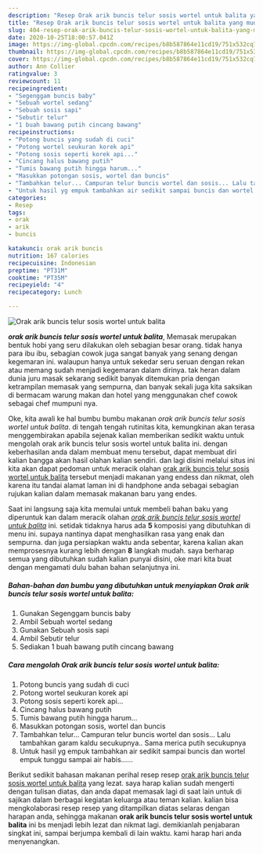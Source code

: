 ```yaml
---
description: "Resep Orak arik buncis telur sosis wortel untuk balita yang mudah"
title: "Resep Orak arik buncis telur sosis wortel untuk balita yang mudah"
slug: 404-resep-orak-arik-buncis-telur-sosis-wortel-untuk-balita-yang-mudah
date: 2020-10-25T18:00:57.041Z
image: https://img-global.cpcdn.com/recipes/b8b587864e11cd19/751x532cq70/orak-arik-buncis-telur-sosis-wortel-untuk-balita-foto-resep-utama.jpg
thumbnail: https://img-global.cpcdn.com/recipes/b8b587864e11cd19/751x532cq70/orak-arik-buncis-telur-sosis-wortel-untuk-balita-foto-resep-utama.jpg
cover: https://img-global.cpcdn.com/recipes/b8b587864e11cd19/751x532cq70/orak-arik-buncis-telur-sosis-wortel-untuk-balita-foto-resep-utama.jpg
author: Ann Collier
ratingvalue: 3
reviewcount: 11
recipeingredient:
- "Segenggam buncis baby"
- "Sebuah wortel sedang"
- "Sebuah sosis sapi"
- "Sebutir telur"
- "1 buah bawang putih cincang bawang"
recipeinstructions:
- "Potong buncis yang sudah di cuci"
- "Potong wortel seukuran korek api"
- "Potong sosis seperti korek api..."
- "Cincang halus bawang putih"
- "Tumis bawang putih hingga harum..."
- "Masukkan potongan sosis, wortel dan buncis"
- "Tambahkan telur... Campuran telur buncis wortel dan sosis... Lalu tambahkan garam kaldu secukupnya.. Sama merica putih secukupnya"
- "Untuk hasil yg empuk tambahkan air sedikit sampai buncis dan wortel empuk tunggu sampai air habis......"
categories:
- Resep
tags:
- orak
- arik
- buncis

katakunci: orak arik buncis 
nutrition: 167 calories
recipecuisine: Indonesian
preptime: "PT31M"
cooktime: "PT35M"
recipeyield: "4"
recipecategory: Lunch

---
```



![Orak arik buncis telur sosis wortel untuk balita](https://img-global.cpcdn.com/recipes/b8b587864e11cd19/751x532cq70/orak-arik-buncis-telur-sosis-wortel-untuk-balita-foto-resep-utama.jpg)

<b><i>orak arik buncis telur sosis wortel untuk balita</i></b>, Memasak merupakan bentuk hobi yang seru dilakukan oleh sebagian besar orang. tidak hanya para ibu ibu, sebagian cowok juga sangat banyak yang senang dengan kegemaran ini. walaupun hanya untuk sekedar seru seruan dengan rekan atau memang sudah menjadi kegemaran dalam dirinya. tak heran dalam dunia juru masak sekarang sedikit banyak ditemukan pria dengan ketrampilan memasak yang sempurna, dan banyak sekali juga kita saksikan di bermacam warung makan dan hotel yang menggunakan chef cowok sebagai chef mumpuni nya.

Oke, kita awali ke hal bumbu bumbu makanan <i>orak arik buncis telur sosis wortel untuk balita</i>. di tengah tengah rutinitas kita, kemungkinan akan terasa menggembirakan apabila sejenak kalian memberikan sedikit waktu untuk mengolah orak arik buncis telur sosis wortel untuk balita ini. dengan keberhasilan anda dalam membuat menu tersebut, dapat membuat diri kalian bangga akan hasil olahan kalian sendiri. dan lagi disini melalui situs ini kita akan dapat pedoman untuk meracik olahan <u>orak arik buncis telur sosis wortel untuk balita</u> tersebut menjadi makanan yang endess dan nikmat, oleh karena itu tandai alamat laman ini di handphone anda sebagai sebagian rujukan kalian dalam memasak makanan baru yang endes.




Saat ini langsung saja kita memulai untuk membeli bahan baku yang diperuntuk kan dalam meracik olahan <u><i>orak arik buncis telur sosis wortel untuk balita</i></u> ini. setidak tidaknya harus ada <b>5</b> komposisi yang dibutuhkan di menu ini. supaya nantinya dapat menghasilkan rasa yang enak dan sempurna. dan juga persiapkan waktu anda sebentar, karena kalian akan memprosesnya kurang lebih dengan <b>8</b> langkah mudah. saya berharap semua yang dibutuhkan sudah kalian punyai disini, oke mari kita buat dengan mengamati dulu bahan bahan selanjutnya ini.

<!--inarticleads1-->

##### Bahan-bahan dan bumbu yang dibutuhkan untuk menyiapkan Orak arik buncis telur sosis wortel untuk balita:

1. Gunakan Segenggam buncis baby
1. Ambil Sebuah wortel sedang
1. Gunakan Sebuah sosis sapi
1. Ambil Sebutir telur
1. Sediakan 1 buah bawang putih cincang bawang




<!--inarticleads2-->

##### Cara mengolah Orak arik buncis telur sosis wortel untuk balita:

1. Potong buncis yang sudah di cuci
1. Potong wortel seukuran korek api
1. Potong sosis seperti korek api...
1. Cincang halus bawang putih
1. Tumis bawang putih hingga harum...
1. Masukkan potongan sosis, wortel dan buncis
1. Tambahkan telur... Campuran telur buncis wortel dan sosis... Lalu tambahkan garam kaldu secukupnya.. Sama merica putih secukupnya
1. Untuk hasil yg empuk tambahkan air sedikit sampai buncis dan wortel empuk tunggu sampai air habis......




Berikut sedikit bahasan makanan perihal resep resep <u>orak arik buncis telur sosis wortel untuk balita</u> yang lezat. saya harap kalian sudah mengerti dengan tulisan diatas, dan anda dapat memasak lagi di saat lain untuk di sajikan dalam berbagai kegiatan keluarga atau teman kalian. kalian bisa mengkolaborasi resep resep yang ditampilkan diatas selaras dengan harapan anda, sehingga makanan <b>orak arik buncis telur sosis wortel untuk balita</b> ini bs menjadi lebih lezat dan nikmat lagi. demikianlah penjabaran singkat ini, sampai berjumpa kembali di lain waktu. kami harap hari anda menyenangkan.
